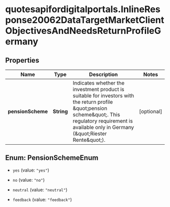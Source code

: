 # quotesapifordigitalportals.InlineResponse20062DataTargetMarketClientObjectivesAndNeedsReturnProfileGermany

## Properties

Name | Type | Description | Notes
------------ | ------------- | ------------- | -------------
**pensionScheme** | **String** | Indicates whether the investment product is suitable for investors with the return profile \&quot;pension scheme\&quot;. This regulatory requirement is available only in Germany (\&quot;Riester Rente\&quot;). | [optional] 



## Enum: PensionSchemeEnum


* `yes` (value: `"yes"`)

* `no` (value: `"no"`)

* `neutral` (value: `"neutral"`)

* `feedback` (value: `"feedback"`)




